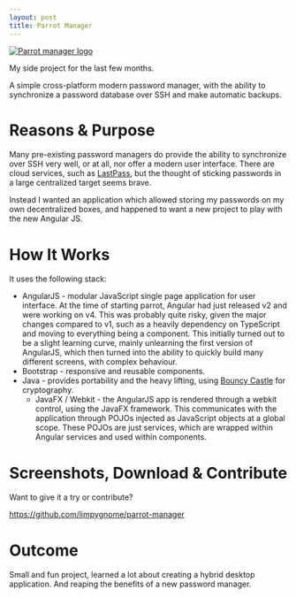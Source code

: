 ```yaml
---
layout: post
title: Parrot Manager
---
```


<a href="/assets/posts/parrot-manager/parrot-icon.png">
    <img src="/assets/posts/parrot-manager/parrot-icon.png" alt="Parrot manager logo" class="left" />
</a>

My side project for the last few months.

A simple cross-platform modern password manager, with the ability to synchronize a password database over SSH
and make automatic backups.

# Reasons &amp; Purpose
Many pre-existing password managers do provide the ability to synchronize over SSH very well, or at all, nor offer a
modern user interface. There are cloud services, such as [LastPass](https://www.lastpass.com/), but the thought of sticking passwords in a
large centralized target seems brave.

Instead I wanted an application which allowed storing my passwords on my own decentralized boxes, and happened to
want a new project to play with the new Angular JS.

# How It Works
It uses the following stack:
* AngularJS - modular JavaScript single page application for user interface. At the time of starting parrot, Angular
had just released v2 and were working on v4. This was probably quite risky, given the major changes compared to v1,
such as a heavily dependency on TypeScript and moving to everything being a component. This initially turned out to be
a slight learning curve, mainly unlearning the first version of AngularJS, which then turned into the ability to
quickly build many different screens, with complex behaviour.
* Bootstrap - responsive and reusable components.
* Java - provides portability and the heavy lifting, using [Bouncy Castle](https://www.bouncycastle.org/) for
cryptography.
  * JavaFX / Webkit - the AngularJS app is rendered through a webkit control, using the JavaFX framework. This
  communicates with the application through POJOs injected as JavaScript objects at a global scope. These POJOs are
  just services, which are wrapped within Angular services and used within components.

# Screenshots, Download &amp; Contribute
Want to give it a try or contribute?

<https://github.com/limpygnome/parrot-manager>

# Outcome
Small and fun project, learned a lot about creating a hybrid desktop application. And reaping the benefits of a
new password manager.
